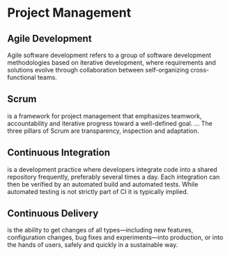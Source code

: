 # Project Management

## Agile Development
Agile software development refers to a group of software development methodologies based on iterative development, where requirements and solutions evolve through collaboration between self-organizing cross-functional teams.

## Scrum
is a framework for project management that emphasizes teamwork, accountability and iterative progress toward a well-defined goal. ... The three pillars of Scrum are transparency, inspection and adaptation.

## Continuous Integration
is a development practice where developers integrate code into a shared repository frequently, preferably several times a day. Each integration can then be verified by an automated build and automated tests. While automated testing is not strictly part of CI it is typically implied.

## Continuous Delivery
is the ability to get changes of all types—including new features, configuration changes, bug fixes and experiments—into production, or into the hands of users, safely and quickly in a sustainable way.

